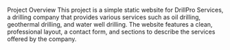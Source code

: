 Project Overview
This project is a simple static website for DrillPro Services, a drilling company that provides various services such as oil drilling, geothermal drilling, and water well drilling. 
The website features a clean, professional layout, a contact form, and sections to describe the services offered by the company.
